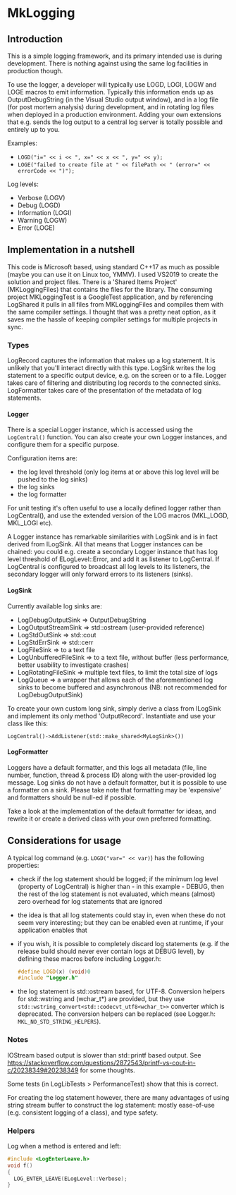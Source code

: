 # MkLogging

## Introduction

This is a simple logging framework, and its primary intended use is during development. There is nothing against using the same log facilities in production though.

To use the logger, a developer will typically use LOGD, LOGI, LOGW and LOGE macros to emit information. Typically this information ends up as OutputDebugString (in the Visual Studio output window), and in a log file (for post mortem analysis) during development, and in rotating log files when deployed in a production environment. Adding your own extensions that e.g. sends the log output to a central log server is totally possible and entirely up to you.

Examples:

- `LOGD("i=" << i << ", x=" << x << ", y=" << y);`
- `LOGE("failed to create file at " << filePath << " (error=" << errorCode << ")");`

Log levels:

- Verbose (LOGV)
- Debug (LOGD)
- Information (LOGI)
- Warning (LOGW)
- Error (LOGE)

## Implementation in a nutshell

This code is Microsoft based, using standard C++17 as much as possible (maybe you can use it on Linux too, YMMV). I used VS2019 to create the solution and project files. There is a 'Shared Items Project' (MKLoggingFiles) that contains the files for the library. The consuming project MKLoggingTest is a GoogleTest application, and by referencing LogShared it pulls in all files from MKLoggingFiles and compiles them with the same compiler settings. I thought that was a pretty neat option, as it saves me the hassle of keeping compiler settings for multiple projects in sync.

### Types

LogRecord captures the information that makes up a log statement. It is unlikely that you'll interact directly with this type.
LogSink writes the log statement to a specific output device, e.g. on the screen or to a file.
Logger takes care of filtering and distributing log records to the connected sinks.
LogFormatter takes care of the presentation of the metadata of log statements.

#### Logger

There is a special Logger instance, which is accessed using the `LogCentral()` function. You can also create your own Logger instances, and configure them for a specific purpose.

Configuration items are:

- the log level threshold (only log items at or above this log level will be pushed to the log sinks)
- the log sinks
- the log formatter

For unit testing it's often useful to use a locally defined logger rather than LogCentral(), and use the extended version of the LOG macros (MKL_LOGD, MKL_LOGI etc).

A Logger instance has remarkable similarities with LogSink and is in fact derived from ILogSink. All that means that Logger instances can be chained: you could e.g. create a secondary Logger instance that has log level threshold of ELogLevel::Error, and add it as listener to LogCentral. If LogCentral is configured to broadcast all log levels to its listeners, the secondary logger will only forward errors to its listeners (sinks).

#### LogSink

Currently available log sinks are:

- LogDebugOutputSink => OutputDebugString
- LogOutputStreamSink => std::ostream (user-provided reference)
- LogStdOutSink => std::cout
- LogStdErrSink => std::cerr
- LogFileSink => to a text file
- LogUnbufferedFileSink => to a text file, without buffer (less performance, better usability to investigate crashes)
- LogRotatingFileSink => multiple text files, to limit the total size of logs
- LogQueue => a wrapper that allows each of the aforementioned log sinks to become buffered and asynchronous (NB: not recommended for LogDebugOutputSink)

 To create your own custom long sink, simply derive a class from ILogSink and implement its only method 'OutputRecord'. Instantiate and use your class like this:

   `LogCentral()->AddListener(std::make_shared<MyLogSink>())`

#### LogFormatter

Loggers have a default formatter, and this logs all metadata (file, line number, function, thread & process ID) along with the user-provided log message. Log sinks do not have a default formatter, but it is possible to use a formatter on a sink. Please take note that formatting may be 'expensive' and formatters should be null-ed if possible.

Take a look at the implementation of the default formatter for ideas, and rewrite it or create a derived class with your own preferred formatting.

## Considerations for usage

A typical log command (e.g. `LOGD("var=" << var)`) has the following properties:

- check if the log statement should be logged; if the minimum log level (property of LogCentral) is higher than - in this example - DEBUG, then the rest of the log statement is not evaluated, which means (almost) zero overhead for log statements that are ignored
- the idea is that all log statements could stay in, even when these do not seem very interesting; but they can be enabled even at runtime, if your application enables that
- if you wish, it is possible to completely discard log statements (e.g. if the release build should never ever contain logs at DEBUG level), by defining these macros before including Logger.h:

  ```c++
  #define LOGD(x) (void)0
  #include "Logger.h"
  ```

- the log statement is std::ostream based, for UTF-8. Conversion helpers for std::wstring and (wchar_t*) are provided, but they use `std::wstring_convert<std::codecvt_utf8<wchar_t>>` converter which is deprecated. The conversion helpers can be replaced (see Logger.h: `MKL_NO_STD_STRING_HELPERS`).

### Notes

IOStream based output is slower than std::printf based output.
See <https://stackoverflow.com/questions/2872543/printf-vs-cout-in-c/20238349#20238349> for some thoughts.

Some tests (in LogLibTests > PerformanceTest) show that this is correct.

For creating the log statement however, there are many advantages of using string stream buffer to construct the log statement: mostly ease-of-use (e.g. consistent logging of a class), and type safety.

### Helpers

Log when a method is entered and left:

```c++
#include <LogEnterLeave.h>
void f()
{
  LOG_ENTER_LEAVE(ELogLevel::Verbose);
}
```
